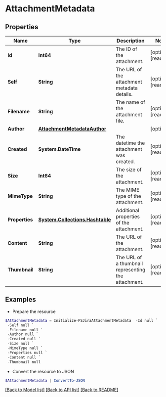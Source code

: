 # AttachmentMetadata
## Properties

Name | Type | Description | Notes
------------ | ------------- | ------------- | -------------
**Id** | **Int64** | The ID of the attachment. | [optional] [readonly] 
**Self** | **String** | The URL of the attachment metadata details. | [optional] [readonly] 
**Filename** | **String** | The name of the attachment file. | [optional] [readonly] 
**Author** | [**AttachmentMetadataAuthor**](AttachmentMetadataAuthor.md) |  | [optional] 
**Created** | **System.DateTime** | The datetime the attachment was created. | [optional] [readonly] 
**Size** | **Int64** | The size of the attachment. | [optional] [readonly] 
**MimeType** | **String** | The MIME type of the attachment. | [optional] [readonly] 
**Properties** | [**System.Collections.Hashtable**](AnyType.md) | Additional properties of the attachment. | [optional] [readonly] 
**Content** | **String** | The URL of the attachment. | [optional] [readonly] 
**Thumbnail** | **String** | The URL of a thumbnail representing the attachment. | [optional] [readonly] 

## Examples

- Prepare the resource
```powershell
$AttachmentMetadata = Initialize-PSJiraAttachmentMetadata  -Id null `
 -Self null `
 -Filename null `
 -Author null `
 -Created null `
 -Size null `
 -MimeType null `
 -Properties null `
 -Content null `
 -Thumbnail null
```

- Convert the resource to JSON
```powershell
$AttachmentMetadata | ConvertTo-JSON
```

[[Back to Model list]](../README.md#documentation-for-models) [[Back to API list]](../README.md#documentation-for-api-endpoints) [[Back to README]](../README.md)

